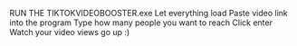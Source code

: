 RUN THE TIKTOKVIDEOBOOSTER.exe
Let everything load
Paste video link into the program
Type how many people you want to reach
Click enter
Watch your video views go up :)
